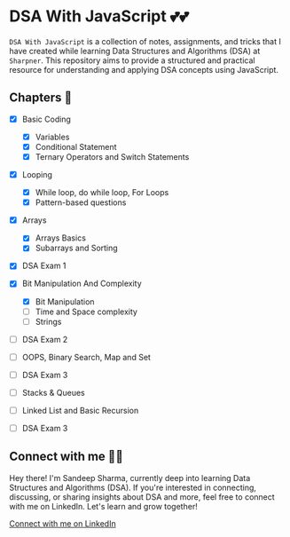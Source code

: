 # DSA With JavaScript 💕💕

`DSA With JavaScript` is a collection of notes, assignments, and tricks that I have created while learning Data Structures and Algorithms (DSA) at `Sharpner`. This repository aims to provide a structured and practical resource for understanding and applying DSA concepts using JavaScript.

## Chapters 📕

- [x] Basic Coding

    - [x] Variables
    - [x] Conditional Statement
    - [x] Ternary Operators and Switch Statements

- [x] Looping

    - [x] While loop, do while loop, For Loops
    - [x] Pattern-based questions

- [x] Arrays

    - [x] Arrays Basics
    - [x] Subarrays and Sorting

- [x] DSA Exam 1

- [x] Bit Manipulation And Complexity

    - [x] Bit Manipulation
    - [ ] Time and Space complexity
    - [ ] Strings

- [ ] DSA Exam 2
- [ ] OOPS, Binary Search, Map and Set
- [ ] DSA Exam 3
- [ ] Stacks & Queues
- [ ] Linked List and Basic Recursion
- [ ] DSA Exam 3

## Connect with me 🎉🎉

Hey there! I'm Sandeep Sharma, currently deep into learning Data Structures and Algorithms (DSA). If you're interested in connecting, discussing, or sharing insights about DSA and more, feel free to connect with me on LinkedIn. Let's learn and grow together!

[Connect with me on LinkedIn](https://www.linkedin.com/in/devsandeepsharma/)